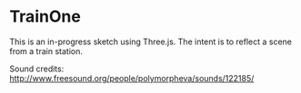 TrainOne
===

This is an in-progress sketch using Three.js.
The intent is to reflect a scene from a train station.

Sound credits:
http://www.freesound.org/people/polymorpheva/sounds/122185/

